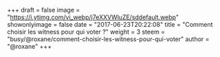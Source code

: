 +++
draft = false
image = "https://i.ytimg.com/vi_webp/j7eXXVWluZE/sddefault.webp"
showonlyimage = false
date = "2017-06-23T20:22:08"
title = "Comment choisir les witness pour qui voter ?"
weight = 3
steem = "busy/@roxane/comment-choisir-les-witness-pour-qui-voter"
author = "@roxane"
+++

<!--more-->
